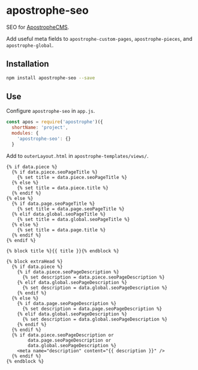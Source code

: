 # apostrophe-seo

SEO for [ApostropheCMS](http://apostrophecms.org/).

Add useful meta fields to `apostrophe-custom-pages`, `apostrophe-pieces`, and `apostrophe-global`.

## Installation

```bash
npm install apostrophe-seo --save
```

## Use

Configure `apostrophe-seo` in `app.js`.

```js
const apos = require('apostrophe')({
  shortName: 'project',
  modules: {
    'apostrophe-seo': {}
  }
```

Add to `outerLayout.html` in `apostrophe-templates/views/`.

```nunjucks
{% if data.piece %}
  {% if data.piece.seoPageTitle %}
    {% set title = data.piece.seoPageTitle %}
  {% else %}
    {% set title = data.piece.title %}  
  {% endif %}
{% else %}
  {% if data.page.seoPageTitle %}
    {% set title = data.page.seoPageTitle %}
  {% elif data.global.seoPageTitle %}
    {% set title = data.global.seoPageTitle %}
  {% else %}
    {% set title = data.page.title %}
  {% endif %}
{% endif %}

{% block title %}{{ title }}{% endblock %}

{% block extraHead %}
  {% if data.piece %}
    {% if data.piece.seoPageDescription %}
      {% set description = data.piece.seoPageDescription %}
    {% elif data.global.seoPageDescription %}
      {% set description = data.global.seoPageDescription %}
    {% endif %}
  {% else %}
    {% if data.page.seoPageDescription %}
      {% set description = data.page.seoPageDescription %}
    {% elif data.global.seoPageDescription %}
      {% set description = data.global.seoPageDescription %}
    {% endif %}
  {% endif %}
  {% if data.piece.seoPageDescription or
        data.page.seoPageDescription or 
        data.global.seoPageDescription %}
    <meta name="description" content="{{ description }}" />
  {% endif %}
{% endblock %}
```